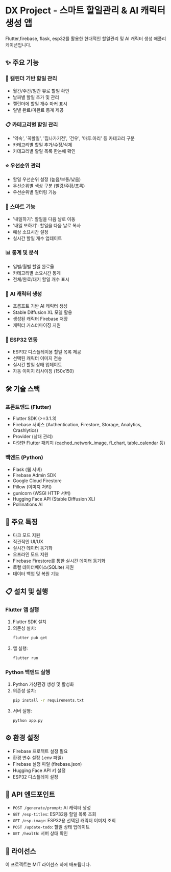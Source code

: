 # DX Project - 스마트 할일관리 & AI 캐릭터 생성 앱

Flutter,firebase, flask, esp32를 활용한 현대적인 할일관리 및 AI 캐릭터 생성 애플리케이션입니다.

## ✨ 주요 기능

### 📅 캘린더 기반 할일 관리
- 월간/주간/일간 뷰로 할일 확인
- 날짜별 할일 추가 및 관리
- 캘린더에 할일 개수 마커 표시
- 일별 완료/미완료 통계 제공

### 📋 카테고리별 할일 관리
- '약속', '꼭할일', '집나가기전', '건우', '마루.아리' 등 카테고리 구분
- 카테고리별 할일 추가/수정/삭제
- 카테고리별 할일 목록 한눈에 확인

### ⭐ 우선순위 관리
- 할일 우선순위 설정 (높음/보통/낮음)
- 우선순위별 색상 구분 (빨강/주황/초록)
- 우선순위별 필터링 기능

### 🔄 스마트 기능
- '내일하기': 할일을 다음 날로 이동
- '내일 또하기': 할일을 다음 날로 복사
- 예상 소요시간 설정
- 실시간 할일 개수 업데이트

### 📊 통계 및 분석
- 일별/월별 할일 완료율
- 카테고리별 소요시간 통계
- 전체/완료/대기 할일 개수 표시

### 🤖 AI 캐릭터 생성
- 프롬프트 기반 AI 캐릭터 생성
- Stable Diffusion XL 모델 활용
- 생성된 캐릭터 Firebase 저장
- 캐릭터 커스터마이징 지원

### 🔌 ESP32 연동
- ESP32 디스플레이용 할일 목록 제공
- 선택된 캐릭터 이미지 전송
- 실시간 할일 상태 업데이트
- 자동 이미지 리사이징 (150x150)

## 🛠 기술 스택

### 프론트엔드 (Flutter)
- Flutter SDK (>=3.1.3)
- Firebase 서비스 (Authentication, Firestore, Storage, Analytics, Crashlytics)
- Provider (상태 관리)
- 다양한 Flutter 패키지 (cached_network_image, fl_chart, table_calendar 등)

### 백엔드 (Python)
- Flask (웹 서버)
- Firebase Admin SDK
- Google Cloud Firestore
- Pillow (이미지 처리)
- gunicorn (WSGI HTTP 서버)
- Hugging Face API (Stable Diffusion XL)
- Pollinations AI

## 📱 주요 특징
- 다크 모드 지원
- 직관적인 UI/UX
- 실시간 데이터 동기화
- 오프라인 모드 지원
- Firebase Firestore를 통한 실시간 데이터 동기화
- 로컬 데이터베이스(SQLite) 지원
- 데이터 백업 및 복원 기능

## 📋 설치 및 실행

### Flutter 앱 실행
1. Flutter SDK 설치
2. 의존성 설치:
   ```bash
   flutter pub get
   ```
3. 앱 실행:
   ```bash
   flutter run
   ```

### Python 백엔드 실행
1. Python 가상환경 생성 및 활성화
2. 의존성 설치:
   ```bash
   pip install -r requirements.txt
   ```
3. 서버 실행:
   ```bash
   python app.py
   ```

## ⚙️ 환경 설정
- Firebase 프로젝트 설정 필요
- 환경 변수 설정 (.env 파일)
- Firebase 설정 파일 (firebase.json)
- Hugging Face API 키 설정
- ESP32 디스플레이 설정

## 🔌 API 엔드포인트
- `POST /generate/prompt`: AI 캐릭터 생성
- `GET /esp-titles`: ESP32용 할일 목록 조회
- `GET /esp-image`: ESP32용 선택된 캐릭터 이미지 조회
- `POST /update-todo`: 할일 상태 업데이트
- `GET /health`: 서버 상태 확인

## 📝 라이선스
이 프로젝트는 MIT 라이선스 하에 배포됩니다. 
